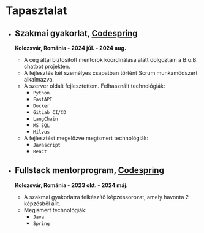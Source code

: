 ---
---

# Tapasztalat

- ## Szakmai gyakorlat, [Codespring](https://www.codespring.ro/mentoring-at-codespring)

  **Kolozsvár, Románia - 2024 júl. - 2024 aug.**
  - A cég által biztosított mentorok koordinálása alatt dolgoztam a B.o.B. chatbot projekten.
  - A fejlesztés két személyes csapatban történt Scrum munkamódszert alkalmazva.
  - A szerver oldalt fejlesztettem. Felhasznált technológiák:
    - `Python`
    - `FastAPI`
    - `Docker`
    - `GitLab CI/CD`
    - `LangChain`
    - `MS SQL`
    - `Milvus`
  - A fejlesztést megelőzve megismert technológiák:
    - `Javascript`
    - `React`

- ## Fullstack mentorprogram, [Codespring](https://www.codespring.ro/mentoring-at-codespring)

  **Kolozsvár, Románia - 2023 okt. - 2024 máj.**
  - A szakmai gyakorlatra felkészítő képzéssorozat, amely havonta 2 képzésből állt.
  - Megismert technológiák:
    - `Java`
    - `Spring`
